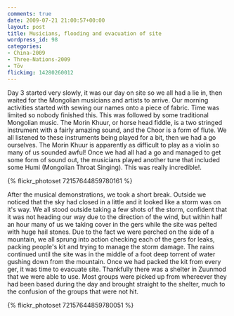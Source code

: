 ```yaml
---
comments: true
date: 2009-07-21 21:00:57+00:00
layout: post
title: Musicians, flooding and evacuation of site
wordpress_id: 98
categories:
- China-2009
- Three-Nations-2009
- Töv
flickimg: 14280260012
---
```


Day 3 started very slowly, it was our day on site so we all had a lie in, then waited for the Mongolian
musicians and artists to arrive. Our morning activities started with sewing our names onto a piece of
fabric. Time was limited so nobody finished this. This was followed by some traditional Mongolian music.
The Morin Khuur, or horse head fiddle, is a two stringed instrument with a fairly amazing sound, and the
Choor is a form of flute. We all listened to these instruments being played for a bit, then we had a go
ourselves. The Morin Khuur is apparently as difficult to play as a violin so many of us sounded awful!
Once we had all had a go and managed to get some form of sound out, the musicians played another tune
that included some Humi (Mongolian Throat Singing). This was really incredible!.

{% flickr_photoset 72157644859780161 %}

After the musical demonstrations, we took a short break. Outside we noticed that the sky had closed
in a little and it looked like a storm was on it's way. We all stood outside taking a few shots of
the storm, confident that it was not heading our way due to the direction of the wind, but within
half an hour many of us we taking cover in the gers while the site was pelted with huge hail stones.
Due to the fact we were perched on the side of a mountain, we all sprung into action checking each
of the gers for leaks, packing people's kit and trying to manage the storm damage. The rains
continued until the site was in the middle of a foot deep torrent of water gushing down from the
mountain. Once we had packed the kit from every ger, it was time to evacuate site. Thankfully there
was a shelter in Zuunmod that we were able to use. Most groups were picked up from whereever they had
been based during the day and brought straight to the shelter, much to the confusion of the groups
that were not hit.

{% flickr_photoset 72157644859780051 %}